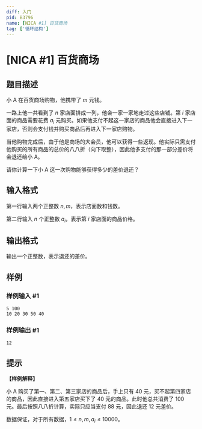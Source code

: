 ```yaml
---
diff: 入门
pid: B3796
name: [NICA #1] 百货商场
tag: ['循环结构']
---
```

# [NICA #1] 百货商场
## 题目描述

小 A 在百货商场购物，他携带了 $m$ 元钱。

一路上他一共看到了 $n$ 家店面排成一列，他会一家一家地走过这些店铺。第 $i$ 家店面的商品需要花费 $a_i$ 元购买。如果他支付不起这一家店的商品他会直接进入下一家店，否则会支付钱并购买商品后再进入下一家店购物。

当他购物完成后，由于他是商场的大会员，他可以获得一些返现。他实际只需支付他购买的所有商品的总价的八八折（向下取整），因此他多支付的那一部分差价将会退还给小 A。

请你计算一下小 A 这一次购物能够获得多少的差价退还？
## 输入格式

第一行输入两个正整数 $n,m$，表示店面数和钱数。

第二行输入 $n$ 个正整数 $a_i$，表示第 $i$ 家店面的商品价格。
## 输出格式

输出一个正整数，表示退还的差价。
## 样例

### 样例输入 #1
```
5 100
10 20 30 50 40
```
### 样例输出 #1
```
12
```
## 提示

**【样例解释】**

小 A 购买了第一、第二、第三家店的商品后，手上只有 $40$ 元，买不起第四家店的商品，因此直接进入第五家店买下了 $40$ 元的商品。此时他总共消费了 $100$ 元。最后按照八八折计算，实际只应当支付 $88$ 元，因此退还 $12$ 元差价。

数据保证，对于所有数据，$1 \leq n,m,a_i \leq 10000$。
